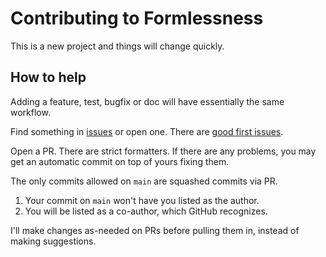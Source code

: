 # Contributing to Formlessness

This is a new project and things will change quickly.

## How to help

Adding a feature, test, bugfix or doc will have essentially the same workflow.

Find something in [issues](https://github.com/travisjungroth/formlessness/issues) or open one. There are [good first issues](https://github.com/travisjungroth/formlessness/issues?q=is%3Aissue+is%3Aopen+label%3A%22good+first+issue%22).

Open a PR. There are strict formatters. If there are any problems, you may get an automatic commit on top of yours fixing them.

The only commits allowed on `main` are squashed commits via PR. 

1. Your commit on `main` won't have you listed as the author.
2. You will be listed as a co-author, which GitHub recognizes.

I'll make changes as-needed on PRs before pulling them in, instead of making suggestions. 
